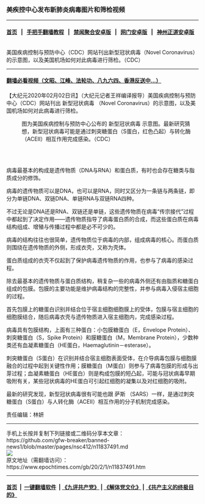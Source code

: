 ### 美疾控中心发布新肺炎病毒图片和筛检视频
------------------------

#### [首页](https://github.com/gfw-breaker/banned-news1/blob/master/README.md) &nbsp;&nbsp;|&nbsp;&nbsp; [手把手翻墙教程](https://github.com/gfw-breaker/guides/wiki) &nbsp;&nbsp;|&nbsp;&nbsp; [禁闻聚合安卓版](https://github.com/gfw-breaker/bn-android) &nbsp;&nbsp;|&nbsp;&nbsp; [网门安卓版](https://github.com/oGate2/oGate) &nbsp;&nbsp;|&nbsp;&nbsp; [神州正道安卓版](https://github.com/SzzdOgate/update) 



<div><img alt="" class="aligncenter wp-post-image" src="https://i.epochtimes.com/assets/uploads/2020/02/23313-600x400.jpg"/>
<div class="red16 caption">
 <p>
  美国疾病控制与预防中心（CDC）网站刊出新型冠状病毒（Novel Coronavirus）的示意图，以及美国机场如何对此病毒进行筛检。（CDC）
 </p>
</div>
</div><hr/>

#### [翻墙必看视频（文昭、江峰、法轮功、八九六四、香港反送中...）](http://167.172.214.107/home.html)

<div><p>
 【大纪元2020年02月02日讯】（大纪元记者王祥编译报导）美国疾病控制与预防中心（CDC）网站刊出
 <ok href="https://www.epochtimes.com/gb/tag/%E6%96%B0%E5%9E%8B%E5%86%A0%E7%8A%B6%E7%97%85%E6%AF%92.html">
  新型冠状病毒
 </ok>
 （Novel Coronavirus）的示意图，以及美国机场如何对此病毒进行筛检。
</p>
<figure class="wp-caption aligncenter" id="attachment_11837498" style="width: 450px">
 <ok href="http://i.epochtimes.com/assets/uploads/2020/02/23313.jpg">
  <img alt="" class="wp-image-11837498 size-medium" src="http://i.epochtimes.com/assets/uploads/2020/02/23313-450x253.jpg"/>
 </ok>
 <br/><figcaption class="wp-caption-text">
  图为美国疾病控制与预防中心公布的
  <ok href="https://www.epochtimes.com/gb/tag/%E6%96%B0%E5%9E%8B%E5%86%A0%E7%8A%B6%E7%97%85%E6%AF%92.html">
   新型冠状病毒
  </ok>
  示意图。最新研究猜想，新型冠状病毒可能是通过刺突糖蛋白（S蛋白，红色凸起）与转化酶（ACEⅡ）相互作用完成感染。（CDC）
 </figcaption><br/>
</figure><br/>
<p>
 病毒最基本的构成是遗传物质（DNA与RNA）和蛋白质，有时也会存在糖类与脂质成分的修饰。
</p>
<p>
 病毒的遗传物质可以是DNA，也可以是RNA，同时又区分为一条链与两条链，即分为单链DNA、双链DNA、单链RNA与双链RNA四种。
</p>
<p>
 不过无论是DNA还是RNA、双链还是单链，这些遗传物质在病毒“传宗接代”过程中都起到了决定作用——遗传物质指导了病毒蛋白质的合成，而这些蛋白质在病毒结构组成、增殖与传播过程中都是必不可少的。
</p>
<p>
 病毒的结构往往也很简单，遗传物质位于病毒的内部，组成病毒的核心。而蛋白质则围绕在遗传物质的外侧，形成衣壳，又称为壳体。
</p>
<p>
 蛋白质组成的衣壳不仅起到了保护病毒遗传物质的作用，也参与了病毒的感染过程。
</p>
<p>
 除去最基本的遗传物质与蛋白质结构，稍复杂一些的病毒外侧还有由脂质和糖蛋白组成的包膜。包膜的主要功能是维护病毒结构的完整性，并参与病毒入侵宿主细胞的过程。
</p>
<p>
 首先包膜上的糖蛋白识别并结合位于宿主细胞细胞膜上的受体，包膜与宿主细胞的细胞膜结合，随后病毒衣壳与遗传物质进入宿主细胞内，完成感染过程。
</p>
<p>
 病毒具有包膜结构，上面有三种蛋白：小包膜糖蛋白（E，Envelope Protein）、刺突糖蛋白（S，Spike Protein）和膜糖蛋白（M，Membrane Protein），少数种类还有血凝素糖蛋白（HE蛋白，Haemaglutinin－esterase）。
</p>
<p>
 刺突糖蛋白（S蛋白）在识别并结合宿主细胞表面受体，在介导病毒包膜与细胞膜融合的过程中起到关键性作用；膜糖蛋白（M蛋白）则参与了病毒包膜的形成与出芽过程；血凝素糖蛋白（HE蛋白）则是构成包膜的短凸起，可能与冠状病毒早期吸附有关，某些冠状病毒的HE蛋白可引起红细胞的凝集以及对红细胞的吸附。
</p>
<p>
 最新的研究发现，新型冠状病毒很有可能也跟
 <ok href="https://www.epochtimes.com/gb/tag/%E8%90%A8%E6%96%AF.html">
  萨斯
 </ok>
 （SARS）一样，是通过刺突糖蛋白（S蛋白）与人转化酶（ACEⅡ）相互作用的分子机制完成感染。
</p>
<p>
 <center>
 </center>
 <p>
  责任编辑：林妍
 </p>
 <p>
 </p>
</p></div>
<hr/>
手机上长按并复制下列链接或二维码分享本文章：<br/>
https://github.com/gfw-breaker/banned-news1/blob/master/pages/nsc412/n11837491.md <br/>
<a href='https://github.com/gfw-breaker/banned-news1/blob/master/pages/nsc412/n11837491.md'><img src='https://github.com/gfw-breaker/banned-news1/blob/master/pages/nsc412/n11837491.md.png'/></a> <br/>
原文地址（需翻墙访问）：https://www.epochtimes.com/gb/20/2/1/n11837491.htm


------------------------
#### [首页](https://github.com/gfw-breaker/banned-news1/blob/master/README.md) &nbsp;|&nbsp; [一键翻墙软件](https://github.com/gfw-breaker/nogfw/blob/master/README.md) &nbsp;| [《九评共产党》](https://github.com/gfw-breaker/9ping.md/blob/master/README.md#九评之一评共产党是什么) | [《解体党文化》](https://github.com/gfw-breaker/jtdwh.md/blob/master/README.md) | [《共产主义的终极目的》](https://github.com/gfw-breaker/gczydzjmd.md/blob/master/README.md)


<img src='http://gfw-breaker.win/banned-news/pages/nsc412/n11837491.md' width='0px' height='0px'/>